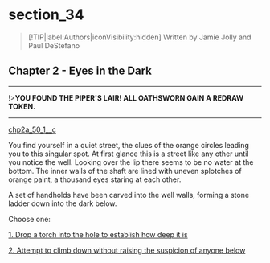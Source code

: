 
# section_34

>[!TIP|label:Authors|iconVisibility:hidden]
>Written by Jamie Jolly and Paul DeStefano

## Chapter 2 - Eyes in the Dark

---

!>**YOU FOUND THE PIPER'S LAIR!  ALL OATHSWORN GAIN A REDRAW TOKEN.** 

---

[chp2a_50_1__c](../../decomp/app/src/main/res/raw/chp2a_50_1__c.mp3 ':include :type=audio')

You find yourself in a quiet street, the clues of the orange circles leading you to this singular spot. At first glance this is a street like any other until you notice the well. Looking over the lip there seems to be no water at the bottom. The inner walls of the shaft are lined with uneven splotches of orange paint, a thousand eyes staring at each other.

A set of handholds have been carved into the well walls, forming a stone ladder down into the dark below.


Choose one:

[1. Drop a torch into the hole to establish how deep it is](output/chapter2/section_35.md)

[2. Attempt to climb down without raising the suspicion of anyone below](output/chapter2/section_36.md)


